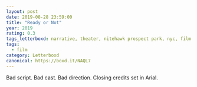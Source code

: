 ```yaml
---
layout: post 
date: 2019-08-28 23:59:00
title: "Ready or Not"
year: 2019
rating: 0.3
tags_letterboxd: narrative, theater, nitehawk prospect park, nyc, film club
tags:
  - film
category: Letterboxd
canonical: https://boxd.it/NAQL7
---
```


Bad script. Bad cast. Bad direction. Closing credits set in Arial.